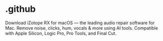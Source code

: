 # .github
Download iZotope RX for macOS — the leading audio repair software for Mac. Remove noise, clicks, hum, vocals &amp; more using AI tools. Compatible with Apple Silicon, Logic Pro, Pro Tools, and Final Cut.
